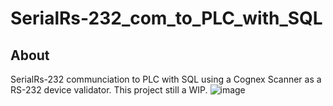 # SerialRs-232_com_to_PLC_with_SQL

## About
SerialRs-232 communciation to PLC with SQL using a Cognex Scanner as a RS-232 device validator. This project still a WIP.
![image](https://github.com/ComandoBurrito/Serial-Rs-232-communciation-to-PLC-with-SQL-v0_1/assets/26191102/5d03dd8a-1d91-4465-ad11-067db7cc693f)
